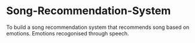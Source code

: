 # Song-Recommendation-System

To build a song recommendation system that recommends song based on emotions.
Emotions recogonised through speech.
